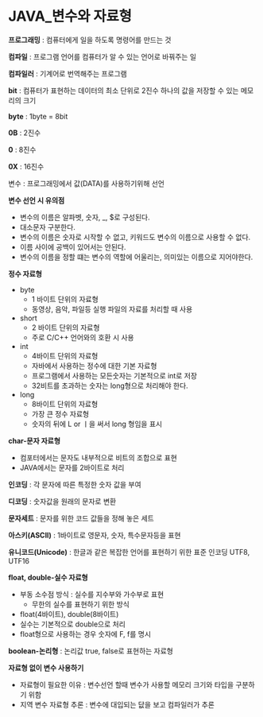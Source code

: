 # JAVA_변수와 자료형

**프로그래밍** : 컴퓨터에게 일을 하도록 명령어를 만드는 것

**컴파일** : 프로그램 언어를 컴퓨터가 알 수 있는 언어로 바꿔주는 일

**컴파일러** : 기계어로 번역해주는 프로그램

**bit** : 컴퓨터가 표현하는 데이터의 최소 단위로 2진수 하나의 값을 저장할 수 있는 메모리의 크기

**byte** : 1byte = 8bit 

**0B** : 2진수

**0** : 8진수

**0X** : 16진수

변수 : 프로그래밍에서 값(DATA)를 사용하기위해 선언

**변수 선언 시 유의점**

- 변수의 이름은 알파벳, 숫자, _, $로 구성된다.
- 대소문자 구분한다.
- 변수의 이름은 숫자로 시작할 수 없고, 키워드도 변수의 이름으로 사용할 수 없다.
- 이름 사이에 공백이 있어서는 안된다.
- 변수의 이름을 정할 떄는 변수의 역할에 어울리는, 의미있는 이름으로 지어야한다.

**정수 자료형**

- byte 
  - 1 바이트 단위의 자료형
  - 동영상, 음악, 파일등 실행 파일의 자료를 처리할 때 사용
- short
  - 2 바이트 단위의 자료형
  - 주로 C/C++ 언어와의 호환 시 사용
- int 
  - 4바이트 단위의 자료형
  - 자바에서 사용하는 정수에 대한 기본 자료형
  - 프로그램에서 사용하는 모든숫자는 기본적으로 int로 저장
  - 32비트를 초과하는 숫자는 long형으로 처리해야 한다.
- long 
  - 8바이트 단위의 자료형
  - 가장 큰 정수 자료형
  - 숫자의 뒤에 L or ㅣ을 써서 long 형임을 표시

**char-문자 자료형**

- 컴포터에서는 문자도 내부적으로 비트의 조합으로 표현
- JAVA에서는 문자를 2바이트로 처리

**인코딩** : 각 문자에 따른 특정한 숫자 값을 부여

**디코딩** : 숫자값을 원래의 문자로 변환

**문자세트** : 문자를 위한 코드 값들을 정해 놓은 세트

**아스키(ASCII)** : 1바이트로 영문자, 숫자, 특수문자등을 표현

**유니코드(Unicode)** : 한글과 같은 복잡한 언어를 표현하기 위한 표준 인코딩 UTF8, UTF16

**float, double-실수 자료형**

- 부동 소수점 방식 : 실수를 지수부와 가수부로 표현
  - 무한의 실수를 표현하기 위한 방식
- float(4바이트), double(8바이트)
- 실수는 기본적으로 double으로 처리
- float형으로 사용하는 경우 숫자에 F, f를 명시

**boolean-논리형** : 논리값 true, false로 표현하는 자료형

**자료형 없이 변수 사용하기**

- 자료형이 필요한 이유 : 변수선언 할때 변수가 사용할 메모리 크기와 타입을 구분하기 위함
- 지역 변수 자료형 추론 : 변수에 대입되는 닶을 보고 컴파일러가 추론

